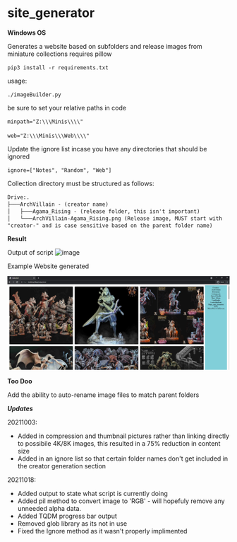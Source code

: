 # site_generator
**Windows OS**

Generates a website based on subfolders and release images from miniature collections
requires pillow
```
pip3 install -r requirements.txt
```

usage: 
```
./imageBuilder.py
```
be sure to set your relative paths in code
```
minpath="Z:\\\Minis\\\\"

web="Z:\\\Minis\\\Web\\\\"
```
Update the ignore list incase you have any directories that should be ignored 
```
ignore=["Notes", "Random", "Web"]
```
Collection directory must be structured as follows: 

```
Drive:.
├───ArchVillain - (creator name)
│   ├───Agama_Rising - (release folder, this isn't important)
│   └───ArchVillain-Agama_Rising.png (Release image, MUST start with "creator-" and is case sensitive based on the parent folder name)
```

**Result**

Output of script 
![image](https://user-images.githubusercontent.com/8010159/137825303-5d9a7575-ca80-4c09-868d-39e031ca96b2.png)

Example Website generated

![example](https://github.com/d0t1q/site_generator/blob/main/example.jpg?raw=truee)


**Too Doo**

Add the ability to auto-rename image files to match parent folders 

***Updates***

20211003:
* Added in compression and thumbnail pictures rather than linking directly to possibile 4K/8K images, this resulted in a 75% reduction in content size
* Added in an ignore list so that certain folder names don't get included in the creator generation section 

20211018:
* Added output to state what script is currently doing 
* Added pil method to convert image to 'RGB' - will hopefuly remove any unneeded alpha data. 
* Added TQDM progress bar output
* Removed glob library as its not in use
* Fixed the Ignore method as it wasn't properly implimented
